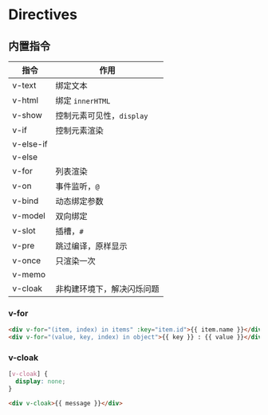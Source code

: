 # Directives

## 内置指令

| 指令      | 作用                       |
| --------- | -------------------------- |
| v-text    | 绑定文本                   |
| v-html    | 绑定 `innerHTML`           |
| v-show    | 控制元素可见性，`display`  |
| v-if      | 控制元素渲染               |
| v-else-if |                            |
| v-else    |                            |
| v-for     | 列表渲染                   |
| v-on      | 事件监听，`@`              |
| v-bind    | 动态绑定参数               |
| v-model   | 双向绑定                   |
| v-slot    | 插槽，`#`                  |
| v-pre     | 跳过编译，原样显示         |
| v-once    | 只渲染一次                 |
| v-memo    |                            |
| v-cloak   | 非构建环境下，解决闪烁问题 |

### v-for

```html
<div v-for="(item, index) in items" :key="item.id">{{ item.name }}</div>
<div v-for="(value, key, index) in object">{{ key }} : {{ value }}</div>
```

### v-cloak

```scss
[v-cloak] {
  display: none;
}
```

```html
<div v-cloak>{{ message }}</div>
```
